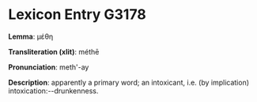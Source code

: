 # Lexicon Entry G3178

**Lemma**: μέθη

**Transliteration (xlit)**: méthē

**Pronunciation**: meth'-ay

**Description**:
apparently a primary word; an intoxicant, i.e. (by implication) intoxication:--drunkenness.

